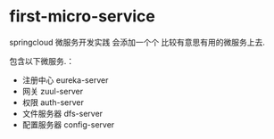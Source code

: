 # first-micro-service
springcloud 微服务开发实践   会添加一个个 比较有意思有用的微服务上去.


包含以下微服务.：
* 注册中心         eureka-server
* 网关             zuul-server
* 权限             auth-server
* 文件服务器        dfs-server
* 配置服务器        config-server
